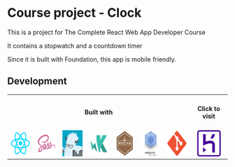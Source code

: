 <h1>Course project - Clock</h1>

<p>This is a project for The Complete React Web App Developer Course</p>
<p>It contains a stopwatch and a countdown timer</p>
<p>Since it is built with Foundation, this app is mobile friendly.</p>

<h2>Development</h2>
<table>
  <tr align="center">
    <th colspan=7><h4>Built with</h4></th>
    <th><h4>Click to visit</h4></th>
  </tr>
  <tr align="center">
    <td><a href="https://facebook.github.io/react/" target="_blank"><img src="logo/react-logo.png" height="60px" /></a></td>
    <td><a href="http://sass-lang.com/" target="_blank"><img src="logo/sass-logo.png" height="60px" /></a></td>
    <td><a href="http://foundation.zurb.com/" target="_blank"><img src="logo/foundation-logo.png" height="60px" /></a></td>
    <td><a href="http://karma-runner.github.io" target="_blank"><img src="logo/karma-logo.png" height="60px" /></a></td>
    <td><a href="https://mochajs.org/" target="_blank"><img src="logo/mocha-logo.png" height="60px" /></a></td>
    <td><a href="https://webpack.github.io/" target="_blank"><img src="logo/webpack-logo.png" height="60px" /></a></td>
    <td><a href="https://git-scm.com/" target="_blank"><img src="logo/git-logo.png" height="60px" /></a></td>
    <td><a href="http://gentle-harbor-47416.herokuapp.com/" target="_blank"><img src="logo/heroku-logo.png" height="60px" /></a></td>
  </tr>
</table>
